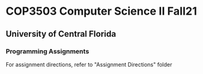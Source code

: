 # COP3503 Computer Science II Fall21
## University of Central Florida
### Programming Assignments


For assignment directions, refer to "Assignment Directions" folder
